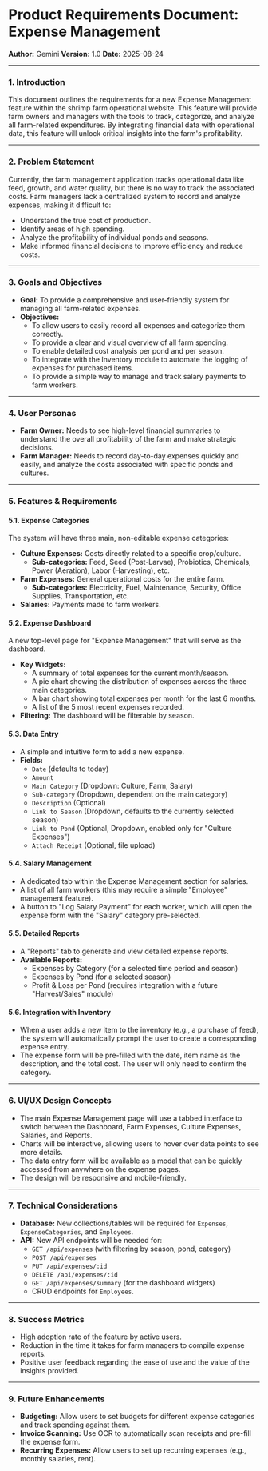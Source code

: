 
# Product Requirements Document: Expense Management

**Author:** Gemini
**Version:** 1.0
**Date:** 2025-08-24

---

### 1. **Introduction**

This document outlines the requirements for a new Expense Management feature within the shrimp farm operational website. This feature will provide farm owners and managers with the tools to track, categorize, and analyze all farm-related expenditures. By integrating financial data with operational data, this feature will unlock critical insights into the farm's profitability.

---

### 2. **Problem Statement**

Currently, the farm management application tracks operational data like feed, growth, and water quality, but there is no way to track the associated costs. Farm managers lack a centralized system to record and analyze expenses, making it difficult to:

*   Understand the true cost of production.
*   Identify areas of high spending.
*   Analyze the profitability of individual ponds and seasons.
*   Make informed financial decisions to improve efficiency and reduce costs.

---

### 3. **Goals and Objectives**

*   **Goal:** To provide a comprehensive and user-friendly system for managing all farm-related expenses.
*   **Objectives:**
    *   To allow users to easily record all expenses and categorize them correctly.
    *   To provide a clear and visual overview of all farm spending.
    *   To enable detailed cost analysis per pond and per season.
    *   To integrate with the Inventory module to automate the logging of expenses for purchased items.
    *   To provide a simple way to manage and track salary payments to farm workers.

---

### 4. **User Personas**

*   **Farm Owner:** Needs to see high-level financial summaries to understand the overall profitability of the farm and make strategic decisions.
*   **Farm Manager:** Needs to record day-to-day expenses quickly and easily, and analyze the costs associated with specific ponds and cultures.

---

### 5. **Features & Requirements**

#### 5.1. **Expense Categories**

The system will have three main, non-editable expense categories:

*   **Culture Expenses:** Costs directly related to a specific crop/culture.
    *   **Sub-categories:** Feed, Seed (Post-Larvae), Probiotics, Chemicals, Power (Aeration), Labor (Harvesting), etc.
*   **Farm Expenses:** General operational costs for the entire farm.
    *   **Sub-categories:** Electricity, Fuel, Maintenance, Security, Office Supplies, Transportation, etc.
*   **Salaries:** Payments made to farm workers.

#### 5.2. **Expense Dashboard**

A new top-level page for "Expense Management" that will serve as the dashboard.

*   **Key Widgets:**
    *   A summary of total expenses for the current month/season.
    *   A pie chart showing the distribution of expenses across the three main categories.
    *   A bar chart showing total expenses per month for the last 6 months.
    *   A list of the 5 most recent expenses recorded.
*   **Filtering:** The dashboard will be filterable by season.

#### 5.3. **Data Entry**

*   A simple and intuitive form to add a new expense.
*   **Fields:**
    *   `Date` (defaults to today)
    *   `Amount`
    *   `Main Category` (Dropdown: Culture, Farm, Salary)
    *   `Sub-category` (Dropdown, dependent on the main category)
    *   `Description` (Optional)
    *   `Link to Season` (Dropdown, defaults to the currently selected season)
    *   `Link to Pond` (Optional, Dropdown, enabled only for "Culture Expenses")
    *   `Attach Receipt` (Optional, file upload)

#### 5.4. **Salary Management**

*   A dedicated tab within the Expense Management section for salaries.
*   A list of all farm workers (this may require a simple "Employee" management feature).
*   A button to "Log Salary Payment" for each worker, which will open the expense form with the "Salary" category pre-selected.

#### 5.5. **Detailed Reports**

*   A "Reports" tab to generate and view detailed expense reports.
*   **Available Reports:**
    *   Expenses by Category (for a selected time period and season)
    *   Expenses by Pond (for a selected season)
    *   Profit & Loss per Pond (requires integration with a future "Harvest/Sales" module)

#### 5.6. **Integration with Inventory**

*   When a user adds a new item to the inventory (e.g., a purchase of feed), the system will automatically prompt the user to create a corresponding expense entry.
*   The expense form will be pre-filled with the date, item name as the description, and the total cost. The user will only need to confirm the category.

---

### 6. **UI/UX Design Concepts**

*   The main Expense Management page will use a tabbed interface to switch between the Dashboard, Farm Expenses, Culture Expenses, Salaries, and Reports.
*   Charts will be interactive, allowing users to hover over data points to see more details.
*   The data entry form will be available as a modal that can be quickly accessed from anywhere on the expense pages.
*   The design will be responsive and mobile-friendly.

---

### 7. **Technical Considerations**

*   **Database:** New collections/tables will be required for `Expenses`, `ExpenseCategories`, and `Employees`.
*   **API:** New API endpoints will be needed for:
    *   `GET /api/expenses` (with filtering by season, pond, category)
    *   `POST /api/expenses`
    *   `PUT /api/expenses/:id`
    *   `DELETE /api/expenses/:id`
    *   `GET /api/expenses/summary` (for the dashboard widgets)
    *   CRUD endpoints for `Employees`.

---

### 8. **Success Metrics**

*   High adoption rate of the feature by active users.
*   Reduction in the time it takes for farm managers to compile expense reports.
*   Positive user feedback regarding the ease of use and the value of the insights provided.

---

### 9. **Future Enhancements**

*   **Budgeting:** Allow users to set budgets for different expense categories and track spending against them.
*   **Invoice Scanning:** Use OCR to automatically scan receipts and pre-fill the expense form.
*   **Recurring Expenses:** Allow users to set up recurring expenses (e.g., monthly salaries, rent).

